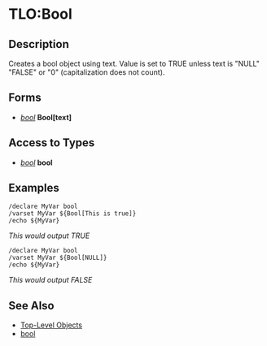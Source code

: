 # TLO:Bool

## Description

Creates a bool object using text. Value is set to TRUE unless text is "NULL" "FALSE" or "0" \(capitalization does not count\).

## Forms

* [_bool_](../data-types/datatype-bool.md) **Bool\[**text**\]**

## Access to Types

* [_bool_](../data-types/datatype-bool.md) **bool**

## Examples

`/declare MyVar bool`  
`/varset MyVar ${Bool[This is true]}`  
`/echo ${MyVar}`

_This would output TRUE_

`/declare MyVar bool`  
`/varset MyVar ${Bool[NULL]}`  
`/echo ${MyVar}`

_This would output FALSE_

## See Also

* [Top-Level Objects](./)
* [bool](../data-types/datatype-bool.md)

